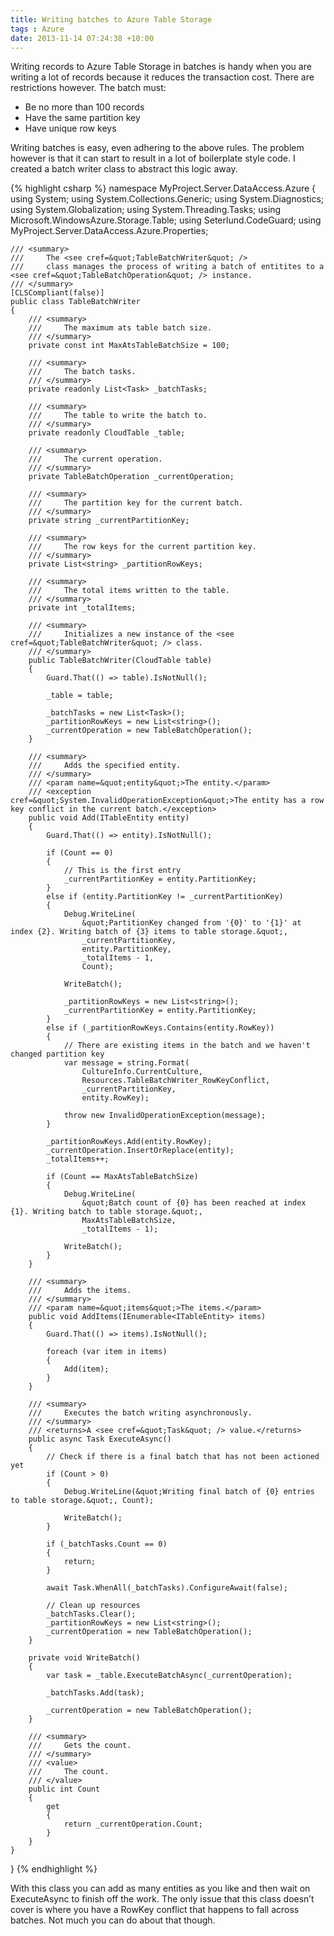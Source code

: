 ```yaml
---
title: Writing batches to Azure Table Storage
tags : Azure
date: 2013-11-14 07:24:38 +10:00
---
```


Writing records to Azure Table Storage in batches is handy when you are writing a lot of records because it reduces the transaction cost. There are restrictions however. The batch must:

* Be no more than 100 records
* Have the same partition key
* Have unique row keys

Writing batches is easy, even adhering to the above rules. The problem however is that it can start to result in a lot of boilerplate style code. I created a batch writer class to abstract this logic away.

{% highlight csharp %}
namespace MyProject.Server.DataAccess.Azure
{
    using System;
    using System.Collections.Generic;
    using System.Diagnostics;
    using System.Globalization;
    using System.Threading.Tasks;
    using Microsoft.WindowsAzure.Storage.Table;
    using Seterlund.CodeGuard;
    using MyProject.Server.DataAccess.Azure.Properties;
    
    /// <summary>
    ///     The <see cref=&quot;TableBatchWriter&quot; />
    ///     class manages the process of writing a batch of entitites to a <see cref=&quot;TableBatchOperation&quot; /> instance.
    /// </summary>
    [CLSCompliant(false)]
    public class TableBatchWriter
    {
        /// <summary>
        ///     The maximum ats table batch size.
        /// </summary>
        private const int MaxAtsTableBatchSize = 100;
    
        /// <summary>
        ///     The batch tasks.
        /// </summary>
        private readonly List<Task> _batchTasks;
    
        /// <summary>
        ///     The table to write the batch to.
        /// </summary>
        private readonly CloudTable _table;
    
        /// <summary>
        ///     The current operation.
        /// </summary>
        private TableBatchOperation _currentOperation;
    
        /// <summary>
        ///     The partition key for the current batch.
        /// </summary>
        private string _currentPartitionKey;
    
        /// <summary>
        ///     The row keys for the current partition key.
        /// </summary>
        private List<string> _partitionRowKeys;
    
        /// <summary>
        ///     The total items written to the table.
        /// </summary>
        private int _totalItems;
    
        /// <summary>
        ///     Initializes a new instance of the <see cref=&quot;TableBatchWriter&quot; /> class.
        /// </summary>
        public TableBatchWriter(CloudTable table)
        {
            Guard.That(() => table).IsNotNull();
    
            _table = table;
    
            _batchTasks = new List<Task>();
            _partitionRowKeys = new List<string>();
            _currentOperation = new TableBatchOperation();
        }
    
        /// <summary>
        ///     Adds the specified entity.
        /// </summary>
        /// <param name=&quot;entity&quot;>The entity.</param>
        /// <exception cref=&quot;System.InvalidOperationException&quot;>The entity has a row key conflict in the current batch.</exception>
        public void Add(ITableEntity entity)
        {
            Guard.That(() => entity).IsNotNull();
    
            if (Count == 0)
            {
                // This is the first entry
                _currentPartitionKey = entity.PartitionKey;
            }
            else if (entity.PartitionKey != _currentPartitionKey)
            {
                Debug.WriteLine(
                    &quot;PartitionKey changed from '{0}' to '{1}' at index {2}. Writing batch of {3} items to table storage.&quot;,
                    _currentPartitionKey,
                    entity.PartitionKey,
                    _totalItems - 1,
                    Count);
    
                WriteBatch();
    
                _partitionRowKeys = new List<string>();
                _currentPartitionKey = entity.PartitionKey;
            }
            else if (_partitionRowKeys.Contains(entity.RowKey))
            {
                // There are existing items in the batch and we haven't changed partition key
                var message = string.Format(
                    CultureInfo.CurrentCulture,
                    Resources.TableBatchWriter_RowKeyConflict,
                    _currentPartitionKey,
                    entity.RowKey);
    
                throw new InvalidOperationException(message);
            }
    
            _partitionRowKeys.Add(entity.RowKey);
            _currentOperation.InsertOrReplace(entity);
            _totalItems++;
    
            if (Count == MaxAtsTableBatchSize)
            {
                Debug.WriteLine(
                    &quot;Batch count of {0} has been reached at index {1}. Writing batch to table storage.&quot;,
                    MaxAtsTableBatchSize,
                    _totalItems - 1);
    
                WriteBatch();
            }
        }
    
        /// <summary>
        ///     Adds the items.
        /// </summary>
        /// <param name=&quot;items&quot;>The items.</param>
        public void AddItems(IEnumerable<ITableEntity> items)
        {
            Guard.That(() => items).IsNotNull();
    
            foreach (var item in items)
            {
                Add(item);
            }
        }
    
        /// <summary>
        ///     Executes the batch writing asynchronously.
        /// </summary>
        /// <returns>A <see cref=&quot;Task&quot; /> value.</returns>
        public async Task ExecuteAsync()
        {
            // Check if there is a final batch that has not been actioned yet
            if (Count > 0)
            {
                Debug.WriteLine(&quot;Writing final batch of {0} entries to table storage.&quot;, Count);
    
                WriteBatch();
            }
    
            if (_batchTasks.Count == 0)
            {
                return;
            }
    
            await Task.WhenAll(_batchTasks).ConfigureAwait(false);
    
            // Clean up resources
            _batchTasks.Clear();
            _partitionRowKeys = new List<string>();
            _currentOperation = new TableBatchOperation();
        }
    
        private void WriteBatch()
        {
            var task = _table.ExecuteBatchAsync(_currentOperation);
    
            _batchTasks.Add(task);
    
            _currentOperation = new TableBatchOperation();
        }
    
        /// <summary>
        ///     Gets the count.
        /// </summary>
        /// <value>
        ///     The count.
        /// </value>
        public int Count
        {
            get
            {
                return _currentOperation.Count;
            }
        }
    }
}
{% endhighlight %}

With this class you can add as many entities as you like and then wait on ExecuteAsync to finish off the work. The only issue that this class doesn’t cover is where you have a RowKey conflict that happens to fall across batches. Not much you can do about that though.